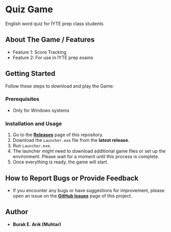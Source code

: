 # Quiz Game
English word quiz for İYTE prep class students

## About The Game / Features

* Feature 1: Score Tracking
* Feature 2: For use in İYTE prep exams

## Getting Started

Follow these steps to download and play the Game:

 ### Prerequisites

 * Only for Windows systems

### Installation and Usage

1.  Go to the [**Releases**]([link-to-your-github-releases-page](https://github.com/BurakEArik/quiz-game/releases)) page of this repository.
2.  Download the `Launcher.exe` file from the **latest release**.
3.  Run `Launcher.exe`.
4.  The launcher might need to download additional game files or set up the environment. Please wait for a moment until this process is complete.
5.  Once everything is ready, the game will start.

## How to Report Bugs or Provide Feedback

* If you encounter any bugs or have suggestions for improvement, please open an issue on the [**GitHub Issues**]([link-to-your-github-issues-page](https://github.com/BurakEArik/quiz-game/issues)) page of this project.


## Author

* **Burak E. Arık (Muhtar)**
